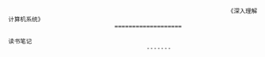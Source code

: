                                                                   《深入理解计算机系统》
								  ===================
                                                                                   读书笔记
										   -------
										   
